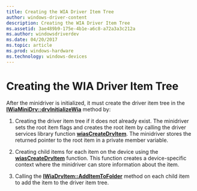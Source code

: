 ```yaml
---
title: Creating the WIA Driver Item Tree
author: windows-driver-content
description: Creating the WIA Driver Item Tree
ms.assetid: 3ae489b9-175e-4b1e-a6c8-a72a3a3c212a
ms.author: windowsdriverdev
ms.date: 04/20/2017
ms.topic: article
ms.prod: windows-hardware
ms.technology: windows-devices
---
```


# Creating the WIA Driver Item Tree





After the minidriver is initialized, it must create the driver item tree in the [**IWiaMiniDrv::drvInitializeWia**](https://msdn.microsoft.com/library/windows/hardware/ff544986) method by:

1.  Creating the driver item tree if it does not already exist. The minidriver sets the root item flags and creates the root item by calling the driver services library function [**wiasCreateDrvItem**](https://msdn.microsoft.com/library/windows/hardware/ff549160). The minidriver stores the returned pointer to the root item in a private member variable.

2.  Creating child items for each item on the device using the [**wiasCreateDrvItem**](https://msdn.microsoft.com/library/windows/hardware/ff549160) function. This function creates a device-specific context where the minidriver can store information about the item.

3.  Calling the [**IWiaDrvItem::AddItemToFolder**](https://msdn.microsoft.com/library/windows/hardware/ff543856) method on each child item to add the item to the driver item tree.

 

 




